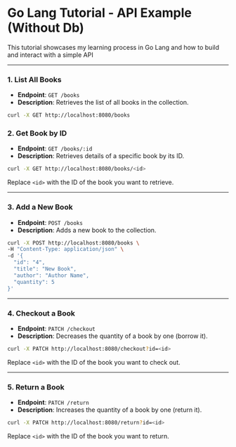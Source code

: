 # Go Lang Tutorial - API Example (Without Db)

This tutorial showcases my learning process in Go Lang and how to build and interact with a simple API

---

### 1. **List All Books**
- **Endpoint**: `GET /books`
- **Description**: Retrieves the list of all books in the collection.

```bash
curl -X GET http://localhost:8080/books
```

### 2. **Get Book by ID**
- **Endpoint**: `GET /books/:id`
- **Description**: Retrieves details of a specific book by its ID.

```bash
curl -X GET http://localhost:8080/books/<id>
```

Replace `<id>` with the ID of the book you want to retrieve.

---

### 3. **Add a New Book**
- **Endpoint**: `POST /books`
- **Description**: Adds a new book to the collection.

```bash
curl -X POST http://localhost:8080/books \
-H "Content-Type: application/json" \
-d '{
  "id": "4",
  "title": "New Book",
  "author": "Author Name",
  "quantity": 5
}'
```

---

### 4. **Checkout a Book**
- **Endpoint**: `PATCH /checkout`
- **Description**: Decreases the quantity of a book by one (borrow it).

```bash
curl -X PATCH http://localhost:8080/checkout?id=<id>
```

Replace `<id>` with the ID of the book you want to check out.

---

### 5. **Return a Book**
- **Endpoint**: `PATCH /return`
- **Description**: Increases the quantity of a book by one (return it).

```bash
curl -X PATCH http://localhost:8080/return?id=<id>
```

Replace `<id>` with the ID of the book you want to return.

